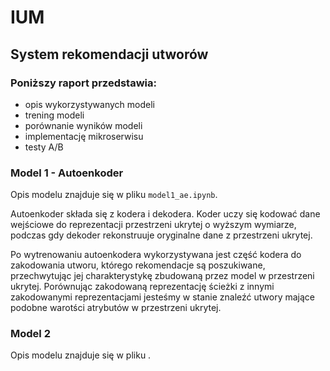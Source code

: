 # IUM 
## System rekomendacji utworów

### Poniższy raport przedstawia:
- opis wykorzystywanych modeli
- trening modeli
- porównanie wyników modeli
- implementację mikroserwisu
- testy A/B

### Model 1 - Autoenkoder

Opis modelu znajduje się w pliku `model1_ae.ipynb`.

Autoenkoder składa się z kodera i dekodera.
Koder uczy się kodować dane wejściowe do reprezentacji przestrzeni ukrytej
o wyższym wymiarze, podczas gdy dekoder rekonstruuje oryginalne dane z przestrzeni ukrytej.

Po wytrenowaniu autoenkodera wykorzystywana jest część kodera do zakodowania utworu,
którego rekomendacje są poszukiwane, przechwytując jej charakterystykę zbudowaną
przez model w przestrzeni ukrytej.
Porównując zakodowaną reprezentację ścieżki z innymi zakodowanymi
reprezentacjami jesteśmy w stanie znaleźć utwory mające podobne warotści atrybutów
w przestrzeni ukrytej.


### Model 2 

Opis modelu znajduje się w pliku .

